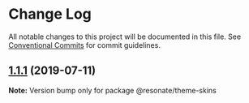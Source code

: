 # Change Log

All notable changes to this project will be documented in this file.
See [Conventional Commits](https://conventionalcommits.org) for commit guidelines.

## [1.1.1](https://github.com/resonatecoop/stream2own/compare/@resonate/theme-skins@1.1.0...@resonate/theme-skins@1.1.1) (2019-07-11)

**Note:** Version bump only for package @resonate/theme-skins
